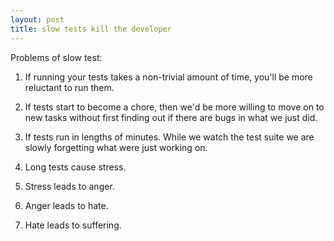 ```yaml
---
layout: post
title: slow tests kill the developer
---
```

Problems of slow test:

1) If running your tests takes a non-trivial amount of time, you'll be more reluctant 
to run them.  

2) If tests start to become a chore, then we'd be more willing to move on to new
tasks without first finding out if there are bugs in what we just did.  

3) If tests run in lengths of minutes.  While we watch the test suite we are slowly
forgetting what were just working on.

4) Long tests cause stress.

5) Stress leads to anger.

6) Anger leads to hate. 

7) Hate leads to suffering.

